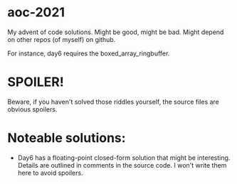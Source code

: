 # aoc-2021
My advent of code solutions. Might be good, might be bad. Might depend on other repos (of myself) on github.

For instance, day6 requires the boxed_array_ringbuffer.

# SPOILER!

Beware, if you haven't solved those riddles yourself, the source files are obvious spoilers.

# Noteable solutions:
- Day6 has a floating-point closed-form solution that might be interesting. Details are outlined in comments in the source code. I won't write them here to avoid spoilers.
